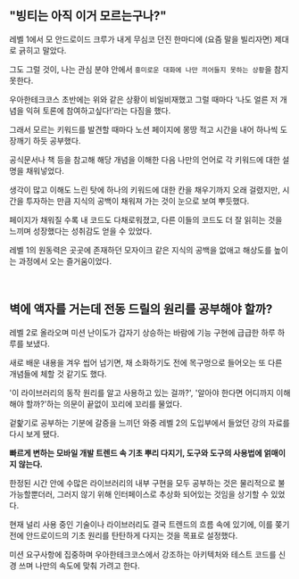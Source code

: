 ## "빙티는 아직 이거 모르는구나?"

레벨 1에서 모 안드로이드 크루가 내게 무심코 던진 한마디에 (요즘 말을 빌리자면) 제대로 긁히고 말았다.

그도 그럴 것이, 나는 관심 분야 안에서 `흥미로운 대화에 나만 끼어들지 못하는 상황`을 참지 못한다.

우아한테크코스 초반에는 위와 같은 상황이 비일비재했고 그럴 때마다 ‘나도 얼른 저 개념을 익혀 토론에 참여하고싶다!’라는 다짐을 했다.

그래서 모르는 키워드를 발견할 때마다 노션 페이지에 몽땅 적고 시간을 내어 하나씩 도장깨기 하듯 공부했다.

공식문서나 책 등을 참고해 해당 개념을 이해한 다음 나만의 언어로 각 키워드에 대한 설명을 채워넣었다.

생각이 많고 이해도 느린 탓에 하나의 키워드에 대한 칸을 채우기까지 오래 걸렸지만, 시간을 투자하는 만큼 지식의 공백이 채워져 가는 것이 눈으로 보여 뿌듯했다.

페이지가 채워질 수록 내 코드도 다채로워졌고, 다른 이들의 코드도 더 잘 읽히는 것을 느끼며 성장했다는 성취감도 얻을 수 있었다.

레벨 1의 원동력은 곳곳에 존재하던 모자이크 같은 지식의 공백을 없애고 해상도를 높이는 과정에서 오는 즐거움이었다.

<br>

## 벽에 액자를 거는데 전동 드릴의 원리를 공부해야 할까?

레벨 2로 올라오며 미션 난이도가 갑자기 상승하는 바람에 기능 구현에 급급한 하루 하루를 보냈다.

새로 배운 내용을 겨우 씹어 넘기면, 채 소화하기도 전에 목구멍으로 들어오는 또 다른 개념들에 체할 것 같기도 했다.

'이 라이브러리의 동작 원리를 알고 사용하고 있는 걸까?', '알아야 한다면 어디까지 이해해야 할까?'하는 의문이 끝없이 꼬리에 꼬리를 물었다.

겉핥기로 공부하는 기분에 갈증을 느끼던 와중 레벨 2의 도입부에서 들었던 강의 자료를 다시 보게 됐다.

**빠르게 변하는 모바일 개발 트렌드 속 기초 뿌리 다지기, 도구와 도구의 사용법에 얽매이지 않는다.**

한정된 시간 안에 수많은 라이브러리의 내부 구현을 모두 공부하는 것은 물리적으로 불가능할뿐더러, 그러지 않기 위해 인터페이스로 추상화 되어있는 것임을 상기할 수 있었다.

현재 널리 사용 중인 기술이나 라이브러리도 결국 트렌드의 흐름 속에 있기에, 이를 쫒기 전에 안드로이드의 기초 원리를 탄탄하게 다지는 것을 목표로 설정했다.

미션 요구사항에 집중하며 우아한테크코스에서 강조하는 아키텍처와 테스트 코드를 신경 쓰며 나만의 속도에 맞춰 가려고 한다.
